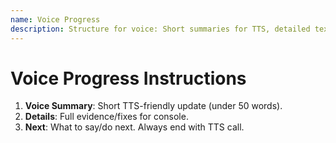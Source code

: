 ```yaml
---
name: Voice Progress
description: Structure for voice: Short summaries for TTS, detailed text for console.
---
```


# Voice Progress Instructions

1. **Voice Summary**: Short TTS-friendly update (under 50 words).
2. **Details**: Full evidence/fixes for console.
3. **Next**: What to say/do next.
Always end with TTS call.
